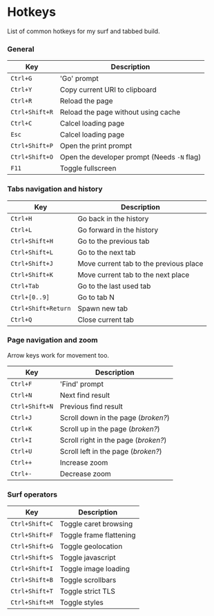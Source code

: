 # Hotkeys
List of common hotkeys for my surf and tabbed build.


### General
Key             | Description
----------------|--------------------
`Ctrl+G`        | 'Go' prompt
`Ctrl+Y`        | Copy current URI to clipboard
`Ctrl+R`        | Reload the page
`Ctrl+Shift+R`  | Reload the page without using cache
`Ctrl+C`        | Calcel loading page
`Esc`           | Calcel loading page
`Ctrl+Shift+P`  | Open the print prompt
`Ctrl+Shift+O`  | Open the developer prompt (Needs `-N` flag)
`F11`           | Toggle fullscreen

### Tabs navigation and history
Key                 | Description
--------------------|--------------------
`Ctrl+H`            | Go back in the history
`Ctrl+L`            | Go forward in the history
`Ctrl+Shift+H`      | Go to the previous tab
`Ctrl+Shift+L`      | Go to the next tab
`Ctrl+Shift+J`      | Move current tab to the previous place
`Ctrl+Shift+K`      | Move current tab to the next place
`Ctrl+Tab`          | Go to the last used tab
`Ctrl+[0..9]`       | Go to tab N
`Ctrl+Shift+Return` | Spawn new tab
`Ctrl+Q`            | Close current tab

### Page navigation and zoom
Arrow keys work for movement too.

Key             | Description
----------------|--------------------
`Ctrl+F`        | 'Find' prompt
`Ctrl+N`        | Next find result
`Ctrl+Shift+N`  | Previous find result
`Ctrl+J`        | Scroll down in the page (*broken?*)
`Ctrl+K`        | Scroll up in the page (*broken?*)
`Ctrl+I`        | Scroll right in the page (*broken?*)
`Ctrl+U`        | Scroll left in the page (*broken?*)
`Ctrl++`        | Increase zoom
`Ctrl+-`        | Decrease zoom

### Surf operators
Key             | Description
----------------|--------------------
`Ctrl+Shift+C`  | Toggle caret browsing
`Ctrl+Shift+F`  | Toggle frame flattening
`Ctrl+Shift+G`  | Toggle geolocation
`Ctrl+Shift+S`  | Toggle javascript
`Ctrl+Shift+I`  | Toggle image loading
`Ctrl+Shift+B`  | Toggle scrollbars
`Ctrl+Shift+T`  | Toggle strict TLS
`Ctrl+Shift+M`  | Toggle styles
